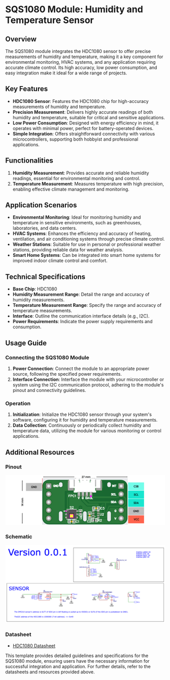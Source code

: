 # SQS1080 Module: Humidity and Temperature Sensor

## Overview

The SQS1080 module integrates the HDC1080 sensor to offer precise measurements of humidity and temperature, making it a key component for environmental monitoring, HVAC systems, and any application requiring accurate climate control. Its high accuracy, low power consumption, and easy integration make it ideal for a wide range of projects.

## Key Features

- **HDC1080 Sensor**: Features the HDC1080 chip for high-accuracy measurements of humidity and temperature.
- **Precision Measurement**: Delivers highly accurate readings of both humidity and temperature, suitable for critical and sensitive applications.
- **Low Power Consumption**: Designed with energy efficiency in mind, it operates with minimal power, perfect for battery-operated devices.
- **Simple Integration**: Offers straightforward connectivity with various microcontrollers, supporting both hobbyist and professional applications.

## Functionalities

1. **Humidity Measurement**: Provides accurate and reliable humidity readings, essential for environmental monitoring and control.
2. **Temperature Measurement**: Measures temperature with high precision, enabling effective climate management and monitoring.

## Application Scenarios

- **Environmental Monitoring**: Ideal for monitoring humidity and temperature in sensitive environments, such as greenhouses, laboratories, and data centers.
- **HVAC Systems**: Enhances the efficiency and accuracy of heating, ventilation, and air conditioning systems through precise climate control.
- **Weather Stations**: Suitable for use in personal or professional weather stations, providing reliable data for weather analysis.
- **Smart Home Systems**: Can be integrated into smart home systems for improved indoor climate control and comfort.

## Technical Specifications

- **Base Chip**: HDC1080
- **Humidity Measurement Range**: Detail the range and accuracy of humidity measurements.
- **Temperature Measurement Range**: Specify the range and accuracy of temperature measurements.
- **Interface**: Outline the communication interface details (e.g., I2C).
- **Power Requirements**: Indicate the power supply requirements and consumption.

## Usage Guide

### Connecting the SQS1080 Module

1. **Power Connection**: Connect the module to an appropriate power source, following the specified power requirements.
2. **Interface Connection**: Interface the module with your microcontroller or system using the I2C communication protocol, adhering to the module's pinout and connectivity guidelines.

### Operation

1. **Initialization**: Initialize the HDC1080 sensor through your system's software, configuring it for humidity and temperature measurements.
2. **Data Collection**: Continuously or periodically collect humidity and temperature data, utilizing the module for various monitoring or control applications.

## Additional Resources

### Pinout

![SQS1080 Pinout Diagram](./pinout.png?raw=true)

### Schematic

![SQS1080 Schematic Diagram](./schematic.png?raw=true)

### Datasheet

- [HDC1080 Datasheet](./hdc1080.pdf "Datasheet for the HDC1080 sensor")

This template provides detailed guidelines and specifications for the SQS1080 module, ensuring users have the necessary information for successful integration and application. For further details, refer to the datasheets and resources provided above.
